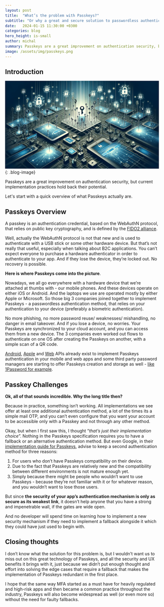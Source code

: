 ```yaml
---
layout: post
title:  "What’s the problem with Passkeys?"
subtitle: "Or why a great and secure solution to passwordless authentication is not so great?"
date:   2024-01-15 11:30:00 +0300
categories: blog
hero_height: is-small
author: michal
summary: Passkeys are a great improvement on authentication security, but current implementation practices hold back their potential
image: /assets/img/passkeys.png
---
```


<!-- 
Jekyll requires blog post files to be named according to the following format: 

Where `YEAR` is a four-digit number, `MONTH` and `DAY` are both two-digit numbers, and `MARKUP` is the file extension representing the format used in the file. After that, include the necessary front matter. Take a look at the source for this post to get an idea about how it works.

Format using markdown, for example:

# Heading 1

## Heading 2

### Heading 3

**Bold**

_Italic_

etc

-->

## Introduction

![image](/assets/img/passkeys.png){: .blog-image}

Passkeys are a great improvement on authentication security, but current implementation practices hold back their potential.

Let's start with a quick overview of what Passkeys actually are.

## Passkeys Overview

A passkey is an authentication credential, based on the WebAuthN protocol, that relies on public key cryptography, and is defined by the [FIDO2 alliance](https://fidoalliance.org/passkeys/).

Well, actually the WebAuthN protocol is not that new and is used to authenticate with a USB stick or some other hardware device. But that’s not really that useful, especially when talking about B2C applications. You can’t expect everyone to purchase a hardware authenticator in order to authenticate to your app. And if they lose the device, they’re locked out. No recovery is possible. 

**Here is where Passkeys come into the picture**.

Nowadays, we all go everywhere with a hardware device that we’re attached at thumbs with - our mobile phones. And these devices operate on either iOS or Android. And the laptops we use are operated mostly by either Apple or Microsoft. So those big 3 companies joined together to implement Passkeys - a passwordless authentication method, that relies on your authentication to your device (preferably a biometric authentication). 

No more phishing, no more password reuse/ weaknesses/ mishandling, no danger in email takeover. And if you lose a device, no worries. Your Passkeys are synchronized to your cloud account, and you can access them from a new device. The 3 companies even worked out flows to authenticate on one OS after creating the Passkeys on another, with a simple scan of a QR code.

[Android](https://developer.android.com/training/sign-in/passkeys#create-passkey), [Apple](https://developer.apple.com/documentation/authenticationservices/public-private_key_authentication/supporting_passkeys/) and [Web](https://web.dev/articles/passkey-registration)  APIs already exist to implement Passkeys authentication in your mobile and web apps and some third party password managers are starting to offer Passkeys creation and storage as well - [like 1Password for example](https://1password.com/product/passkeys).

## Passkey Challenges

**Ok, all of that sounds incredible. Why the long title then?**

Because in practice, something isn’t working. All implementations we see offer at least one additional authentication method, a lot of the times its a simple mail OTP, and you can’t even configure that you want your account to be accessible only with a Passkey and not through any other method.

Okay, but when I first saw this, I thought “*that’s just their implementation choice*”. Nothing in the Passkeys specification requires you to have a fallback or an alternative authentication method.
But even Google, in their [implementation guide for Passkeys](https://developers.google.com/identity/passkeys/developer-guides#existing_legacy_authentication_mechanisms), advise to keep a second authentication method for three reasons:

1. For users who don’t have Passkeys compatibility on their device.
2. Due to the fact that Passkeys are relatively new and the compatibility between different environments is not mature enough yet.
3. Simply because there might be people who wouldn’t want to use Passkeys - because they’re not familiar with it or for whatever reason, and you wouldn’t want to lose those users.

But since **the security of your app’s authentication mechanism is only as secure as its weakest link**, it doesn’t help anyone that you have a strong and impenetrable wall, if the gates are wide open. 

And no developer will spend time on learning how to implement a new security mechanism if they need to implement a fallback alongside it which they could have just used to begin with.

## Closing thoughts

I don’t know what the solution for this problem is, but I wouldn’t want us to miss out on this great technology of Passkeys, and all the security and UX benefits it brings with it, just because we didn’t put enough thought and effort into solving the edge cases that require a fallback that makes the implementation of Passkeys redundant in the first place.

I hope that the same way MFA started as a must have for heavily regulated and high-risk apps and then became a common practice throughout the industry, Passkeys will also become widespread as well (or even more so) without the need for faulty fallbacks.

